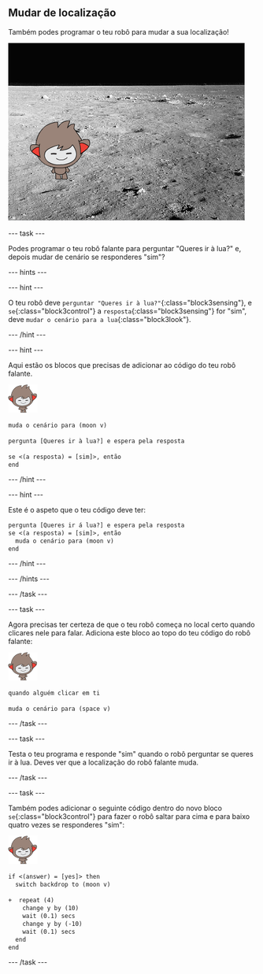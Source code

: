 ## Mudar de localização

Também podes programar o teu robô para mudar a sua localização!

![Testing a changing backdrop](images/chatbot-backdrop-moon.png)

\--- task \---

Podes programar o teu robô falante para perguntar "Queres ir à lua?" e, depois mudar de cenário se responderes "sim"?

\--- hints \---

\--- hint \---

O teu robô deve `perguntar "Queres ir à lua?"`{:class="block3sensing"}, e `se`{:class="block3control"} a `resposta`{:class="block3sensing"} for "sim", deve `mudar o cenário para a lua`{:class="block3look"}.

\--- /hint \---

\--- hint \---

Aqui estão os blocos que precisas de adicionar ao código do teu robô falante.

![nano sprite](images/nano-sprite.png)

```blocks3
muda o cenário para (moon v)

pergunta [Queres ir à lua?] e espera pela resposta

se <(a resposta) = [sim]>, então
end
```

\--- /hint \---

\--- hint \---

Este é o aspeto que o teu código deve ter:

```blocks3
pergunta [Queres ir á lua?] e espera pela resposta
se <(a resposta) = [sim]>, então 
  muda o cenário para (moon v)
end
```

\--- /hint \---

\--- /hints \---

\--- /task \---

\--- task \---

Agora precisas ter certeza de que o teu robô começa no local certo quando clicares nele para falar. Adiciona este bloco ao topo do teu código do robô falante:

![nano sprite](images/nano-sprite.png)

```blocks3
quando alguém clicar em ti

muda o cenário para (space v)
```

\--- /task \---

\--- task \---

Testa o teu programa e responde "sim" quando o robô perguntar se queres ir à lua. Deves ver que a localização do robô falante muda.

\--- /task \---

\--- task \---

Também podes adicionar o seguinte código dentro do novo bloco `se`{:class="block3control"} para fazer o robô saltar para cima e para baixo quatro vezes se responderes "sim":

![nano sprite](images/nano-sprite.png)

```blocks3
if <(answer) = [yes]> then 
  switch backdrop to (moon v)

+  repeat (4) 
    change y by (10)
    wait (0.1) secs
    change y by (-10)
    wait (0.1) secs
  end
end
```

\--- /task \---